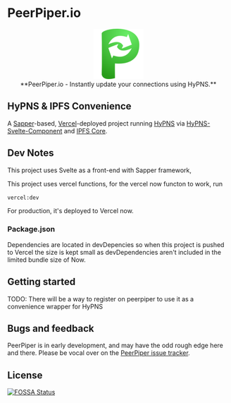 # PeerPiper.io

<p align="center">
<img src="https://raw.githubusercontent.com/DougAnderson444/peerpiper.io/master/static/apple-icon-114x114.png">
<br/>
**PeerPiper.io - Instantly update your connections using HyPNS.**
<br/>
</p>

## HyPNS & IPFS Convenience

A [Sapper](https://github.com/sveltejs/sapper)-based, [Vercel](https://vercel.com/)-deployed project running [HyPNS](https://github.com/DougAnderson444/HyPNS) via [HyPNS-Svelte-Component](https://github.com/DougAnderson444/HyPNS-Svelte-Component) and [IPFS Core](https://www.npmjs.com/package/ipfs-core).

## Dev Notes

This project uses Svelte as a front-end with Sapper  framework,  

This project uses vercel functions, for the vercel now functon to work, run
```bash
vercel:dev
```

For production, it's deployed to Vercel now.

### Package.json

Dependencies are located in devDepencies so when this project is pushed to Vercel the size is kept small as devDependencies aren't included in the limited bundle size of Now.

## Getting started

TODO: There will be a way to register on peerpiper to use it as a convenience wrapper for HyPNS

## Bugs and feedback

PeerPiper is in early development, and may have the odd rough edge here and there. Please be vocal over on the [PeerPiper issue tracker](https://github.com/DougAnderson444/peerpiper.io/issues).

## License
[![FOSSA Status](https://app.fossa.com/api/projects/git%2Bgithub.com%2FDougAnderson444%2Fpeerpiper.io.svg?type=large)](https://app.fossa.com/projects/git%2Bgithub.com%2FDougAnderson444%2Fpeerpiper.io?ref=badge_large)
